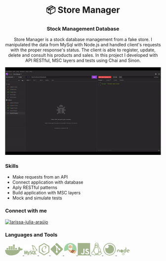 <h1 align="center">📦 Store Manager</h1>
<h3 align="center">Stock Management Database</h3>

<p align="center">
  Store Manager is a stock database management from a fake store. I manipulated the data from MySql with Node.js and handled client's requests with the     proper response's status. The client is able to register, update, delete and consult his products and sales. In this project I developed with API         RESTful, MSC layers and tests using Chai and Sinon.
</p>

<p align="center">
  <img src="./assets/gif/storeManager-preview.gif" />
</p>

<h3 align="left">Skills</h3>

- Make requests from an API
- Connect application with database
- Aply RESTful patterns
- Build application with MSC layers
- Mock and simulate tests

<h3 align="left">Connect with me</h3>
<p align="left">
<a href="https://linkedin.com/in/larissa-julia-araújo" target="blank"><img align="center" src="./src/assets/img/Linkedin.png" alt="larissa-julia-araújo"/></a>
</p>

<h3 align="left">Languages and Tools</h3>
<p align="left">
  <a href="https://www.docker.com/" target="_blank" rel="noreferrer">
    <img src="./assets/image/Docker.png" alt="docker"/>
  </a>
  <a href="https://www.mysql.com/" target="_blank" rel="noreferrer">
    <img src="./assets/image/MySql.png" alt="mysql"/>
  </a>
  <a href="https://www.chaijs.com/" target="_blank" rel="noreferrer">
    <img src="./assets/image/cha-logo.png" alt="chai"/>
  </a>
  <a href="https://git-scm.com/" target="_blank" rel="noreferrer">
    <img src="./assets/image/Git.png" alt="git"/>
  </a>
  <a href="https://sinonjs.org/" target="_blank" rel="noreferrer">
    <img src="./assets/image/image 29.png" alt="sinon"/>
  </a>
  <a href="https://developer.mozilla.org/en-US/docs/Web/JavaScript" target="_blank" rel="noreferrer">
    <img src="./assets/image/JS.png" alt="javascript"/>
  </a>
  <a href="https://www.linux.org/" target="_blank" rel="noreferrer">
    <img src="./assets/image/Linux.png" alt="linux"/>
  </a>
  <a href="https://insomnia.rest/" target="_blank" rel="noreferrer">
    <img src="./assets/image/insomnia-logo.png" alt="insomnia"/>
  </a>
  <a href="https://nodejs.dev/" target="_blank" rel="noreferrer">
    <img src="./assets/image/node-logo.png" alt="node"/>
  </a>
</p>
